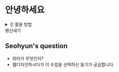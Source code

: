 # 안녕하세요

<details>
<summary>
깃 활용 방법 
</summary>
</br>

1. 폴더 주소창에 cmd 를 치고 cmd를 활성화 시킨다

2. git  init : 저장소를 선언한다.
3. git add : 깃의 스테이징 영역에 파일을 추가한다.
4. git commit :  현재 스테이징의 내용을 하나의 스냅샷으로 저장한다.
5.  git push origin main : 원본 레피지토리의 메인 브렌치에 현재 저장된 내용을 업로드한다.

6. 깃에 저장 방법 : git add . 를 먼저 쓰고 git commit -m "test"를 하고 git push 를 한다 <br/>
 ps:  . 은 all 전체를 의미한다

7. git clone : 최초의 데이터를 내 컴퓨터에 저장할때 사용한다.

8. git pull origin main: 최신버전을 다운을 받을때 사용한다.
## 개인적인 질문 사항 : git 한번만 로그인 하면 계속 이어지는건가??
### 답변 : 따로 해제하지 않는한 계속 연결 되어 있다.
 </details> 병신새기
 

 ## Seohyun's question
 - 취미가 무엇인지?
 - 웹디자인하시다가 이 수업을 선택하신 동기가 궁금합니다.
 
